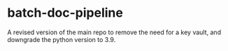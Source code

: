 # batch-doc-pipeline
A revised version of the main repo to remove the need for a key vault, and downgrade the python version to 3.9.
